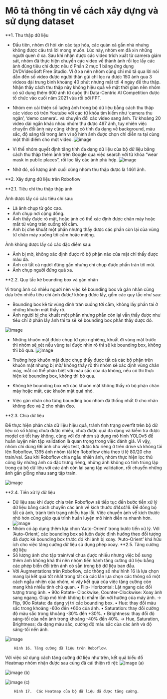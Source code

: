 # **Mô tả thông tin về cách xây dựng và sử dụng dataset**

**1. Thu thập dữ liệu
- Đầu tiên, nhóm đi hỏi xin các tạp hóa, các quán xá gần nhà nhưng không được câu trả lời mong muốn. Lúc này, nhóm em đã xin những người quen ở xa. Sau khi nhận được các video trích xuất từ camera giám sát, nhóm đã thực hiện chuyển các video về thành ảnh rồi lọc lấy các ảnh đúng tiêu chí được nêu ở Phần 2 mục 1 bằng ứng dụng DVDVideoSoft Free Studio.  Vì ở xa nên nhóm cũng chỉ mô tả qua lời nói dẫn đến số video được người thân gửi chỉ lọc ra được 150 ảnh qua 3 videos dài trung bình khoảng 40 phút nhưng mất tới 4 ngày để thu thập. Nhận thấy cách thu thập này không hiệu quả về mặt thời gian nên nhóm có sử dụng thêm 600 ảnh từ cuộc thi Data-Centric AI Competition được tổ chức vào cuối năm 2021 vừa rồi bởi FPT. 
- Nhóm em cải thiện số lượng ảnh trong bộ dữ liệu bằng cách thu thập các video có trên Youtube với các từ khóa tìm kiếm như ‘camera thu ngân’, ‘demo camera’.. và chuyển đổi các video sang ảnh. Từ khoảng 20 video dài ngắn khác nhau nhóm thu được 497 ảnh, tuy nhiên việc chuyển đổi ảnh này cũng không có tính đa dạng về background, màu sắc, độ sáng tối trong ảnh vì số hình ảnh được chọn chỉ diễn ra tại cùng một thời điểm cho một  video.
![image](https://user-images.githubusercontent.com/76487372/152640372-0695c42c-722a-4873-8223-80ee97ba55a5.png)

- Vì thế nhóm quyết định tăng tính đa dạng dữ liệu của bộ dữ liệu bằng cách thu thập thêm ảnh trên Google qua việc search với từ khóa “wear mask in public places”, rồi lọc lấy các ảnh phù hợp.
![image](https://user-images.githubusercontent.com/76487372/152640374-b8545be4-94e2-4492-a124-331d13967c3d.png)

- Nhờ đó, số lượng ảnh cuối cùng nhóm thu thập được là 1461 ảnh.

**2. Xây dựng dữ liệu trên Roboflow

**2.1. Tiêu chí thu thập thập ảnh

Ảnh được lấy có các tiêu chí sau:

-	Là ảnh chụp từ góc cao.
-	Ảnh chụp nơi cộng đồng.
-	Ảnh thấy được rõ mặt, hoặc ảnh có thể xác định được chân mày hoặc mắt từ vùng trán xuống tới cằm.
-	Ảnh bị che khuất một phần nhưng thấy được các phần còn lại của vùng từ chân mày xuống tới cằm hoặc miệng.

Ảnh không được lấy có các đặc điểm sau:

-	Ảnh bị mờ, không xác định được rõ bộ phận nào của mặt chỉ thấy được màu da.
-	Ảnh có tất cả người đứng gần nhưng chỉ chụp được phần trán tới mũi.
-	Ảnh chụp người đứng quá xa.

**2.2. Quy tắc kẻ bounding box và gán nhãn

Vì trong ảnh có nhiều người nên việc kẻ bounding box và gán nhãn cũng dựa trên nhiều tiêu chí ảnh được/ không được lấy, gồm các quy tắc như sau:

-	Bounding box kẻ từ vùng đỉnh trán xuống tới cằm, không lấy phần tai ở những khuôn mặt thấy rõ.
-	Ảnh người bị che khuất một phần nhưng phần còn lại vẫn thấy được như tiêu chí ở phần lấy ảnh thì ta sẽ kẻ bounding box phần thấy được đó.

![image](https://user-images.githubusercontent.com/76487372/152640324-d6248fa0-c8aa-4ac2-8787-126bdcd0a966.png)

-	Những khuôn mặt được chụp từ góc nghiêng, khuất đi vùng mặt trước thì nhóm sẽ xét nếu vùng tai được nhìn rõ thì sẽ kẻ bounding box, không thì bỏ qua. 
	![image](https://user-images.githubusercontent.com/76487372/152640336-5c2f78da-1574-495d-bdc0-f7d638c46b3b.png)
	
-	Trường hợp khuôn mặt được chụp thấy được tất cả các bộ phận trên khuôn mặt nhưng bị mờ/ không thấy rõ thì nhóm sẽ xác định vùng chân mày, mắt có thể phân biệt với màu sắc của da không, nếu có thì thực hiện kẻ bounding box, không thì bỏ qua.
-	Không kẻ bounding box với các khuôn mặt không thấy rõ bộ phận chân mày hoặc mắt, các khuôn mặt quá nhỏ.
-	Việc gán nhãn cho từng bounding box nhóm đã thống nhất 0 cho nhãn không đeo và 2 cho nhãn đeo.

**2.3. Chia dữ liệu

Để thực hiện phân chia dữ liệu hiệu quả, tránh tình trạng overfit trên bộ dữ liệu có số lượng chưa được nhiều, chưa được quá đa dạng và kiểm tra được model có tốt hay không, cùng với đó nhóm sử dụng mô hình YOLOv5 để huấn luyện nên tập validation là quan trọng trong việc đánh giá. Vì vậy, nhóm chỉ dùng 66 ảnh cho việc test, được lưu riêng ở trên drive và không tải lên Roboflow, 1395 ảnh nhóm tải lên Roboflow chia theo tỉ lệ 80/20 cho train/val. Sau khi Roboflow chia ngẫu nhiên ảnh, nhóm thực hiện lọc thủ công lấy những ảnh có đặc trưng riêng, những ảnh không có tính trùng lặp trong cả bộ dữ liệu với các ảnh còn lại sang tập validation, rồi chuyển những ảnh gần giống nhau sang tập train.

![image](https://user-images.githubusercontent.com/76487372/152640545-19d20523-b2d5-4aa6-bd9a-745795e56a2a.png)

**2.4. Tiền xử lý dữ liệu

- Dữ liệu sau khi được chia trên Roboflow sẽ tiếp tục đến bước tiền xử lý dữ liệu bằng cách chuyển các ảnh về kích thước 414x416. Để đồng bộ tất cả ảnh, tránh tình trạng nhiễu hay lỗi. Việc chuyển ảnh về kích thước nhỏ hơn cũng giúp quá trình huấn luyện mô hình diễn ra nhanh hơn. 
![image](https://user-images.githubusercontent.com/76487372/152640562-e0a9026b-9fb4-4735-8e5e-d3016e413b36.png)
- Nhóm có áp dụng thêm lựa chọn ‘Auto-Orient’ trong bước tiền xử lý. Với ‘Auto-Orient’, các bounding box sẽ luôn được định hướng theo đối tượng đã được kẻ bounding box trước đó khi ảnh bị xoay. ‘Auto-Orient’ khá hữu ích cho việc tăng cường dữ liệu sử dụng phép xoay.
**2.5. Tăng cường dữ liệu
- Số lượng ảnh cho tập train/val chưa được nhiều nhưng việc bổ sung thêm ảnh không khả thi nên nhóm tiến hành tăng cường dữ liệu bằng các phép biến đổi trên ảnh có sẵn trong bộ dữ liệu ban đầu.
- Với Augmentations trên Roboflow, các thông số như hình 16 là lựa chọn mang lại kết quả tốt nhất trong tất cả các lần lựa chọn các thông số một cách ngẫu nhiên của nhóm, vì vậy kết quả của việc tăng cường còn mang khá nhiều tính chủ quan.
•	Flip- Horizontal: Lật ngang các đối tượng trong ảnh.
•	90o Rotate- Clockwise, Counter-Clockwise: Xoay ảnh sang ngang. Giúp mô hình không bị nhầm lẫn với hướng của máy ảnh.
→ Flip, 90o Rotate: đa dạng vị trí các bounding box.
•	Hue: thay đổi màu sắc trong khoảng -60o đến +60o của ảnh.
•	Saturation: thay đổi cường độ màu sắc trong khoảng -30% đến +30%.
•	Brightness: thay đổi độ sáng-tối của nền ảnh trong khoảng -40% đến 40%.
→ Hue, Saturation, Brightness: đa dạng màu sắc, cường độ màu sắc của các ảnh và độ sáng-tối nền ảnh.

![image](https://user-images.githubusercontent.com/76487372/152640608-15e7d4e3-1ee5-4fb0-bea6-9ff54b8e69c0.png)

 		Hình 16. Tăng cường dữ liệu trên Roboflow.
 
Với việc sử dụng cách tăng cường dữ liệu như trên, kết quả biểu đồ Heatmap nhóm nhận được sau cùng đã cải thiện rõ rệt:
![image](https://user-images.githubusercontent.com/76487372/152640615-5c6cd99a-cea3-43d5-9c05-3172bd8d29fa.png) 
(a)

![image](https://user-images.githubusercontent.com/76487372/152640662-fe9f1c36-788a-4b21-b589-fec099bb3e47.png)
(b)

![image](https://user-images.githubusercontent.com/76487372/152640675-36b93d85-dc39-4469-a9db-1042c8fa78d8.png) 
(c)

		Hình 17.  Các Heatmap của bộ dữ liệu đã được tăng cường.
		



